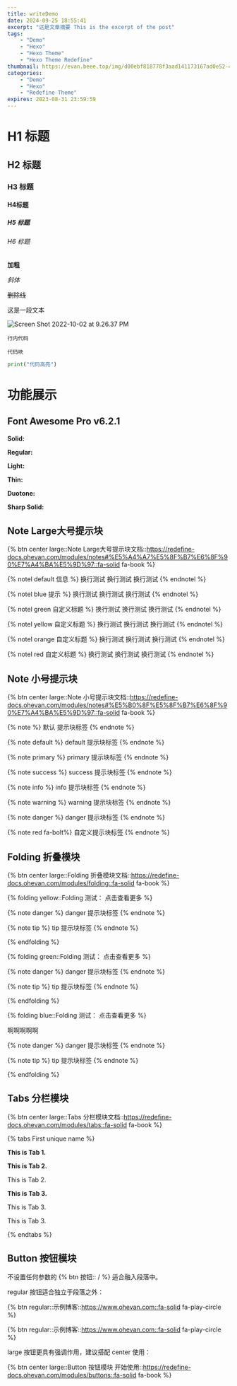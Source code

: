 ```yaml
---
title: writeDemo
date: 2024-09-25 18:55:41
excerpt: "这是文章摘要 This is the excerpt of the post"
tags: 
    - "Demo"
    - "Hexo"
    - "Hexo Theme"
    - "Hexo Theme Redefine"
thumbnail: https://evan.beee.top/img/d00ebf818778f3aad141173167ad0e52-4c3d7.png
categories: 
    - "Demo"
    - "Hexo"
    - "Redefine Theme"
expires: 2023-08-31 23:59:59
---
```


# H1 标题

## H2 标题

### H3 标题

#### H4标题

##### H5 标题

###### H6 标题

**加粗**

*斜体*

~~删除线~~

这是一段文本

![Screen Shot 2022-10-02 at 9.26.37 PM](https://evan.beee.top/img/Screen%20Shot%202022-10-02%20at%209.26.37%20PM.png)

`行内代码`

```
代码块
```

```python
print("代码高亮")
```



# 功能展示

## Font Awesome Pro v6.2.1

**Solid:** <i class="fa-solid fa-house"></i> <i class="fa-solid fa-envelope"></i> <i class="fa-solid fa-camera-retro"></i> <i class="fa-solid fa-cart-shopping"></i>

**Regular:** <i class="fa-regular fa-house"></i> <i class="fa-regular fa-envelope"></i> <i class="fa-regular fa-camera-retro"></i> <i class="fa-regular fa-cart-shopping"></i>

**Light:** <i class="fa-light fa-house"></i> <i class="fa-light fa-envelope"></i> <i class="fa-light fa-camera-retro"></i> <i class="fa-light fa-cart-shopping"></i>

**Thin:** <i class="fa-thin fa-house"></i> <i class="fa-thin fa-envelope"></i> <i class="fa-thin fa-camera-retro"></i> <i class="fa-thin fa-cart-shopping"></i>

**Duotone:** <i class="fa-duotone fa-house"></i> <i class="fa-duotone fa-envelope"></i> <i class="fa-duotone fa-camera-retro"></i> <i class="fa-duotone fa-cart-shopping"></i>

**Sharp Solid:** <i class="fa-sharp fa-solid fa-house"></i> <i class="fa-sharp fa-solid fa-envelope"></i> <i class="fa-sharp fa-solid fa-camera-retro"></i> <i class="fa-sharp fa-solid fa-cart-shopping"></i>

## Note Large大号提示块

{% btn center large::Note Large大号提示块文档::https://redefine-docs.ohevan.com/modules/notes#%E5%A4%A7%E5%8F%B7%E6%8F%90%E7%A4%BA%E5%9D%97::fa-solid fa-book %}

{% notel default 信息 %}
换行测试
换行测试
换行测试
{% endnotel %}

{% notel blue 提示 %}
换行测试
换行测试
换行测试
{% endnotel %}

{% notel green 自定义标题 %}
换行测试
换行测试
换行测试
{% endnotel %}

{% notel yellow 自定义标题 %}
换行测试
换行测试
换行测试
{% endnotel %}

{% notel orange 自定义标题 %}
换行测试
换行测试
换行测试
{% endnotel %}

{% notel red 自定义标题 %}
换行测试
换行测试
换行测试
{% endnotel %}

## Note 小号提示块

{% btn center large::Note 小号提示块文档::https://redefine-docs.ohevan.com/modules/notes#%E5%B0%8F%E5%8F%B7%E6%8F%90%E7%A4%BA%E5%9D%97::fa-solid fa-book %}

{% note  %}
默认 提示块标签
{% endnote %}

{% note default  %}
default 提示块标签
{% endnote %}

{% note primary  %}
primary 提示块标签
{% endnote %}

{% note success  %}
success 提示块标签
{% endnote %}

{% note info  %}
info 提示块标签
{% endnote %}

{% note warning  %}
warning 提示块标签
{% endnote %}

{% note danger  %}
danger 提示块标签
{% endnote %}

{% note red fa-bolt%}
自定义提示块标签
{% endnote %}

## Folding 折叠模块

{% btn center large::Folding 折叠模块文档::https://redefine-docs.ohevan.com/modules/folding::fa-solid fa-book %}

{% folding yellow::Folding 测试： 点击查看更多 %}

{% note danger  %}
danger 提示块标签
{% endnote %}

{% note tip  %}
tip 提示块标签
{% endnote %}

{% endfolding %}



{% folding green::Folding 测试： 点击查看更多 %}

{% note danger  %}
danger 提示块标签
{% endnote %}

{% note tip  %}
tip 提示块标签
{% endnote %}

{% endfolding %}



{% folding blue::Folding 测试： 点击查看更多 %}

啊啊啊啊啊

{% note danger  %}
danger 提示块标签
{% endnote %}

{% note tip  %}
tip 提示块标签
{% endnote %}

{% endfolding %}

## Tabs 分栏模块

{% btn center large::Tabs 分栏模块文档::https://redefine-docs.ohevan.com/modules/tabs::fa-solid fa-book %}

{% tabs First unique name %}
<!-- tab First Tab-->
**This is Tab 1.**
<!-- endtab -->

<!-- tab Second Tab-->
**This is Tab 2.**

This is Tab 2.

<!-- endtab -->

<!-- tab Third Tab-->
**This is Tab 3.**

This is Tab 3.

This is Tab 3.

<!-- endtab -->
{% endtabs %}

## Button 按钮模块

不设置任何参数的 {% btn 按钮:: / %} 适合融入段落中。

regular 按钮适合独立于段落之外：

{% btn regular::示例博客::https://www.ohevan.com::fa-solid fa-play-circle %}

{% btn regular::示例博客::https://www.ohevan.com::fa-solid fa-play-circle %}

large 按钮更具有强调作用，建议搭配 center 使用：

{% btn center large::Button 按钮模块 开始使用::https://redefine-docs.ohevan.com/modules/buttons::fa-solid fa-book %}


